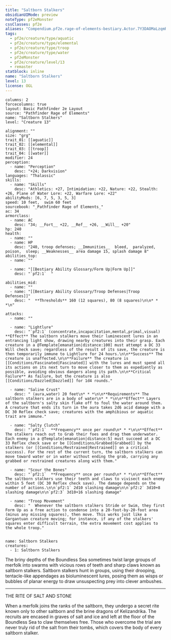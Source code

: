```yaml
---
title: "Saltborn Stalkers"
obsidianUIMode: preview
noteType: pf2eMonster
cssClasses: pf2e
aliases: "Compendium.pf2e.rage-of-elements-bestiary.Actor.7Y3DAOMaLzqmRqUh" 
tags:
  - pf2e/creature/type/aquatic
  - pf2e/creature/type/elemental
  - pf2e/creature/type/troop
  - pf2e/creature/type/water
  - pf2eMonster
  - pf2e/creature/level/13
  - remaster
statblock: inline
name: "Saltborn Stalkers"
level: 13
license: OGL
---
```


```statblock
columns: 2
forcecolumns: true
layout: Basic Pathfinder 2e Layout
source: "Pathfinder Rage of Elements"
name: "Saltborn Stalkers"
level: "Creature 13"

alignment: ""
size: "grg"
trait_01: [[aquatic]]
trait_02: [[elemental]]
trait_03: [[troop]]
trait_04: [[water]]
modifier: 24
perception:
  - name: "Perception"
    desc: "+24; Darkvision"
languages: "Thalassic"
skills:
  - name: "Skills"
    desc: "Athletics: +27, Intimidation: +22, Nature: +22, Stealth: +26, Plane of Water Lore: +22, Warfare Lore: +22"
abilityMods: [6, 7, 5, 3, 5, 3]
speed: 10 feet,  swim 60 feet
sourcebook: "_Pathfinder Rage of Elements_"
ac: 34
armorclass:
  - name: AC
    desc: "34; __Fort__ +22, __Ref__ +26, __Will__ +20"
hp: 240
health:
  - name: ""
  - name: HP
    desc: "240, troop defenses; __Immunities__  bleed,  paralyzed,  poison,  sleep; __Weaknesses__ area damage 15, splash damage 8"
abilities_top:
  - name: ""

  - name: "[[Bestiary Ability Glossary/Form Up|Form Up]]"
    desc: "`pf2:1`  "

abilities_mid:
  - name: ""
  - name: "[[Bestiary Ability Glossary/Troop Defenses|Troop Defenses]]"
    desc: "  **Thresholds** 160 (12 squares), 80 (8 squares)\n\n* * *\n"

attacks:
  - name: ""

  - name: "Lightlure"
    desc: "`pf2:1` (concentrate,incapacitation,mental,primal,visual) **Effect** The saltborn stalkers move their luminescent lures in an entrancing light show, drawing nearby creatures into their grasp. Each creature in a @Template[emanation|distance:100] must attempt a DC 33 Will check save; regardless of the result of its save, the creature is then temporarily immune to Lightlure for 24 hours.\n\n**Success** The creature is unaffected.\n\n**Failure** The creature is [[Conditions/Fascinated|Fascinated]] with the lures and must spend all its actions on its next turn to move closer to them as expediently as possible, avoiding obvious dangers along its path.\n\n**Critical Failure** As failure, but the creature is also [[Conditions/Dazzled|Dazzled]] for 1d4 rounds."

  - name: "Saline Crust"
    desc: " (aura,water) 20 feet\n* * *\n\n**Requirements** The saltborn stalkers are in a body of water\n* * *\n\n**Effect** Layers of the saltborn's salty skin flake off to foul the water around them. A creature that ends its turn in the aura takes 2d6 acid damage with a DC 30 Reflex check save; creatures with the amphibious or aquatic trait are immune."

  - name: "Salty Clutch"
    desc: "`pf2:1`  **Frequency** once per round\n* * *\n\n**Effect** The stalkers reach out to Grab their foes and drag them underwater. Each enemy in a @Template[emanation|distance:5] must succeed at a DC 33 Reflex check save or be [[Conditions/Grabbed|Grabbed]] by the stalkers (or [[Conditions/Restrained|Restrained]] on a critical success). For the rest of the current turn, the saltborn stalkers can move toward water or in water without ending the grab, carrying any grabbed or restrained creatures along with them."

  - name: "Scour the Bones"
    desc: "`pf2:1`  **Frequency** once per round\n* * *\n\n**Effect** The saltborn stalkers use their teeth and claws to vivisect each enemy within 5 feet (DC 30 Reflex check save). The damage depends on the number of actions.\n\n`pf2:1` 2d10 slashing damage\n\n`pf2:2` 3d10+8 slashing damage\n\n`pf2:3` 3d10+16 slashing damage"

  - name: "Troop Movement"
    desc: "  Whenever the saltborn stalkers Stride or Swim, they first Form Up as a free action to condense into a 20-foot-by-20-foot area (minus any missing squares), then move. This works just like a Gargantuan creature moving; for instance, if any of the stalkers' squares enter difficult terrain, the extra movement cost applies to the whole troop."
 
```

```encounter-table
name: Saltborn Stalkers
creatures:
  - 1: Saltborn Stalkers
```



The briny depths of the Boundless Sea sometimes twist large groups of merfolk into swarms with vicious rows of teeth and sharp claws known as saltborn stalkers. Saltborn stalkers hunt in groups, using their drooping, tentacle-like appendages as bioluminescent lures, posing them as wisps or bubbles of planar energy to draw unsuspecting prey into clever ambushes.

* * *

THE RITE OF SALT AND STONE

When a merfolk joins the ranks of the saltborn, they undergo a secret rite known only to other saltborn and the brine dragons of Kelizandrika. The recruits are encased in graves of salt and ice and left at the floor of the Boundless Sea to claw themselves free. Those who overcome the trial are never truly rid of the salt from their tombs, which covers the body of every saltborn stalker.
